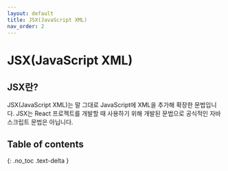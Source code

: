 ```yaml
---
layout: default
title: JSX(JavaScript XML)
nav_order: 2
---
```


# JSX(JavaScript XML)
## JSX란?
JSX(JavaScript XML)는 말 그대로 JavaScript에 XML을 추가해 확장한 문법입니다. JSX는 React 프로젝트를 개발할 때 사용하기 위해 개발된 문법으로 공식적인 자바스크립트 문법은 아닙니다.

## Table of contents
{: .no_toc .text-delta }